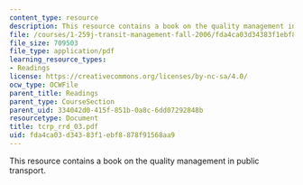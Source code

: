 ```yaml
---
content_type: resource
description: This resource contains a book on the quality management in public transport.
file: /courses/1-259j-transit-management-fall-2006/fda4ca03d34383f1ebf8878f91568aa9_tcrp_rrd_03.pdf
file_size: 709503
file_type: application/pdf
learning_resource_types:
- Readings
license: https://creativecommons.org/licenses/by-nc-sa/4.0/
ocw_type: OCWFile
parent_title: Readings
parent_type: CourseSection
parent_uid: 334042d0-415f-851b-0a8c-6dd07292848b
resourcetype: Document
title: tcrp_rrd_03.pdf
uid: fda4ca03-d343-83f1-ebf8-878f91568aa9
---
```

This resource contains a book on the quality management in public transport.